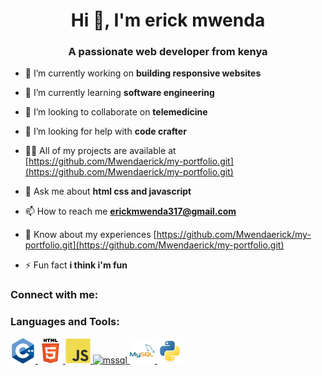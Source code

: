 <h1 align="center">Hi 👋, I'm erick mwenda</h1>
<h3 align="center">A passionate web developer from kenya</h3>

- 🔭 I’m currently working on **building responsive websites**

- 🌱 I’m currently learning **software engineering**

- 👯 I’m looking to collaborate on **telemedicine**

- 🤝 I’m looking for help with **code crafter**

- 👨‍💻 All of my projects are available at [https://github.com/Mwendaerick/my-portfolio.git](https://github.com/Mwendaerick/my-portfolio.git)

- 💬 Ask me about **html css and javascript**

- 📫 How to reach me **erickmwenda317@gmail.com**

- 📄 Know about my experiences [https://github.com/Mwendaerick/my-portfolio.git](https://github.com/Mwendaerick/my-portfolio.git)

- ⚡ Fun fact **i think i'm fun**

<h3 align="left">Connect with me:</h3>
<p align="left">
</p>

<h3 align="left">Languages and Tools:</h3>
<p align="left"> <a href="https://www.w3schools.com/cpp/" target="_blank" rel="noreferrer"> <img src="https://raw.githubusercontent.com/devicons/devicon/master/icons/cplusplus/cplusplus-original.svg" alt="cplusplus" width="40" height="40"/> </a> <a href="https://www.w3.org/html/" target="_blank" rel="noreferrer"> <img src="https://raw.githubusercontent.com/devicons/devicon/master/icons/html5/html5-original-wordmark.svg" alt="html5" width="40" height="40"/> </a> <a href="https://developer.mozilla.org/en-US/docs/Web/JavaScript" target="_blank" rel="noreferrer"> <img src="https://raw.githubusercontent.com/devicons/devicon/master/icons/javascript/javascript-original.svg" alt="javascript" width="40" height="40"/> </a> <a href="https://www.microsoft.com/en-us/sql-server" target="_blank" rel="noreferrer"> <img src="https://www.svgrepo.com/show/303229/microsoft-sql-server-logo.svg" alt="mssql" width="40" height="40"/> </a> <a href="https://www.mysql.com/" target="_blank" rel="noreferrer"> <img src="https://raw.githubusercontent.com/devicons/devicon/master/icons/mysql/mysql-original-wordmark.svg" alt="mysql" width="40" height="40"/> </a> <a href="https://www.python.org" target="_blank" rel="noreferrer"> <img src="https://raw.githubusercontent.com/devicons/devicon/master/icons/python/python-original.svg" alt="python" width="40" height="40"/> </a> </p>
